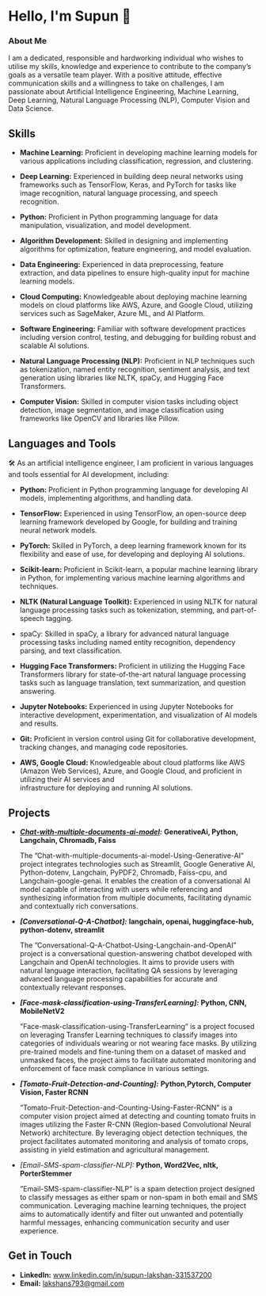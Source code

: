 # **Hello, I'm Supun** 👋

### **About Me**
I am a dedicated, responsible and hardworking individual who wishes to utilise my skills, knowledge and experience to contribute to the company’s goals as a versatile team player. With a positive attitude, effective communication skills and a willingness to take on challenges, I am passionate about Artificial Intelligence Engineering, Machine Learning, Deep Learning, Natural Language Processing (NLP), Computer Vision and Data Science.


## **Skills**

- **Machine Learning:** Proficient in developing machine learning models for various applications including classification, regression, and clustering.

- **Deep Learning:** Experienced in building deep neural networks using frameworks such as TensorFlow, Keras, and PyTorch for tasks like image recognition, natural language processing,                         and speech recognition.
- **Python:** Proficient in Python programming language for data manipulation, visualization, and model development.

- **Algorithm Development:** Skilled in designing and implementing algorithms for optimization, feature engineering, and model evaluation.

- **Data Engineering:** Experienced in data preprocessing, feature extraction, and data pipelines to ensure high-quality input for machine learning models.

- **Cloud Computing:** Knowledgeable about deploying machine learning models on cloud platforms like AWS, Azure, and Google Cloud, utilizing services such as SageMaker, Azure ML, and AI                         Platform.

- **Software Engineering:** Familiar with software development practices including version control, testing, and debugging for building robust and scalable AI solutions.

- **Natural Language Processing (NLP):** Proficient in NLP techniques such as tokenization, named entity recognition, sentiment analysis, and text generation using libraries like NLTK,                                            spaCy, and Hugging Face Transformers.

- **Computer Vision:** Skilled in computer vision tasks including object detection, image segmentation, and image classification using frameworks like OpenCV and libraries like Pillow.



## **Languages and Tools**
🛠️ As an artificial intelligence engineer, I am proficient in various languages and tools essential for AI development, including:

- **Python:** Proficient in Python programming language for developing AI models, implementing algorithms, and handling data.

- **TensorFlow:** Experienced in using TensorFlow, an open-source deep learning framework developed by Google, for building and training neural network models.

- **PyTorch:** Skilled in PyTorch, a deep learning framework known for its flexibility and ease of use, for developing and deploying AI solutions.

- **Scikit-learn:** Proficient in Scikit-learn, a popular machine learning library in Python, for implementing various machine learning algorithms and techniques.

- **NLTK (Natural Language Toolkit):** Experienced in using NLTK for natural language processing tasks such as tokenization, stemming, and part-of-speech tagging.

- spaCy: Skilled in spaCy, a library for advanced natural language processing tasks including named entity recognition, dependency parsing, and text classification.

- **Hugging Face Transformers:** Proficient in utilizing the Hugging Face Transformers library for state-of-the-art natural language processing tasks such as language translation, text                                    summarization, and question answering.

- **Jupyter Notebooks:** Experienced in using Jupyter Notebooks for interactive development, experimentation, and visualization of AI models and results.

- **Git:** Proficient in version control using Git for collaborative development, tracking changes, and managing code repositories.

- **AWS, Google Cloud:** Knowledgeable about cloud platforms like AWS (Amazon Web Services), Azure, and Google Cloud, and proficient in utilizing their AI services and             
                         infrastructure for deploying and running AI solutions.

## **Projects**

- ***[Chat-with-multiple-documents-ai-model](https://github.com/supunlakshan100/Chat-multiple-documents-ai-model-Using-Generative-AI):*** **GenerativeAi, Python, Langchain, Chromadb, Faiss**
  
   The ”Chat-with-multiple-documents-ai-model-Using-Generative-AI” project integrates technologies such as Streamlit,
   Google Generative AI, Python-dotenv, Langchain, PyPDF2, Chromadb, Faiss-cpu, and Langchain-google-genai. It
   enables the creation of a conversational AI model capable of interacting with users while referencing and synthesizing
   information from multiple documents, facilitating dynamic and contextually rich conversations.

- ***[Conversational-Q-A-Chatbot]:*** **langchain, openai, huggingface-hub, python-dotenv, streamlit**

  The ”Conversational-Q-A-Chatbot-Using-Langchain-and-OpenAI” project is a conversational question-answering
  chatbot developed with Langchain and OpenAI technologies. It aims to provide users with natural language interaction,
  facilitating QA sessions by leveraging advanced language processing capabilities for accurate and contextually relevant
  responses.

- ***[Face-mask-classification-using-TransferLearning]:*** **Python, CNN, MobileNetV2**

  ”Face-mask-classification-using-TransferLearning” is a project focused on leveraging Transfer Learning techniques to
  classify images into categories of individuals wearing or not wearing face masks. By utilizing pre-trained models and
  fine-tuning them on a dataset of masked and unmasked faces, the project aims to facilitate automated monitoring and
  enforcement of face mask compliance in various settings.

- ***[Tomato-Fruit-Detection-and-Counting]:*** **Python,Pytorch, Computer Vision, Faster RCNN**
 
  ”Tomato-Fruit-Detection-and-Counting-Using-Faster-RCNN” is a computer vision project aimed at detecting and
   counting tomato fruits in images utilizing the Faster R-CNN (Region-based Convolutional Neural Network) architecture.
   By leveraging object detection techniques, the project facilitates automated monitoring and analysis of tomato crops,
   assisting in yield estimation and agricultural management.

- *[Email-SMS-spam-classifier-NLP]:* **Python, Word2Vec, nltk, PorterStemmer**

   ”Email-SMS-spam-classifier-NLP” is a spam detection project designed to classify messages as either spam or non-spam
    in both email and SMS communication. Leveraging machine learning techniques, the project aims to automatically
    identify and filter out unwanted and potentially harmful messages, enhancing communication security and user
    experience.



## **Get in Touch**

- **LinkedIn:** www.linkedin.com/in/supun-lakshan-331537200
- **Email:** lakshans793@gmail.com
